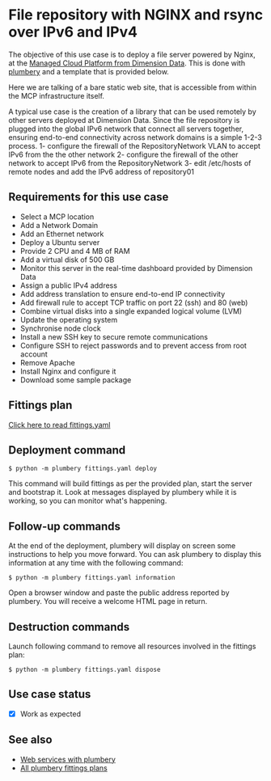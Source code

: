 # File repository with NGINX and rsync over IPv6 and IPv4

The objective of this use case is to deploy a file server powered by Nginx, at the [Managed Cloud Platform from Dimension Data](http://cloud.dimensiondata.com/eu/en/).
This is done with [plumbery](https://docs.mcp-services.net/display/PLUM/Plumbery) and a template that is provided below.

Here we are talking of a bare static web site, that is accessible from within the MCP infrastructure itself.

A typical use case is the creation of a library that can be used remotely by other servers deployed at Dimension Data.
Since the file repository is plugged into the global IPv6 network that connect all servers together, ensuring end-to-end connectivity
across network domains is a simple 1-2-3 process.
1- configure the firewall of the RepositoryNetwork VLAN to accept IPv6 from the the other network
2- configure the firewall of the other network to accept IPv6 from the RepositoryNetwork
3- edit /etc/hosts of remote nodes and add the IPv6 address of repository01

## Requirements for this use case

* Select a MCP location
* Add a Network Domain
* Add an Ethernet network
* Deploy a Ubuntu server
* Provide 2 CPU and 4 MB of RAM
* Add a virtual disk of 500 GB
* Monitor this server in the real-time dashboard provided by Dimension Data
* Assign a public IPv4 address
* Add address translation to ensure end-to-end IP connectivity
* Add firewall rule to accept TCP traffic on port 22 (ssh) and 80 (web)
* Combine virtual disks into a single expanded logical volume (LVM)
* Update the operating system
* Synchronise node clock
* Install a new SSH key to secure remote communications
* Configure SSH to reject passwords and to prevent access from root account
* Remove Apache
* Install Nginx and configure it
* Download some sample package

## Fittings plan

[Click here to read fittings.yaml](fittings.yaml)

## Deployment command

    $ python -m plumbery fittings.yaml deploy

This command will build fittings as per the provided plan, start the server
and bootstrap it. Look at messages displayed by plumbery while it is
working, so you can monitor what's happening.

## Follow-up commands

At the end of the deployment, plumbery will display on screen some instructions
to help you move forward. You can ask plumbery to display this information
at any time with the following command:

    $ python -m plumbery fittings.yaml information

Open a browser window and paste the public address reported by plumbery.
You will receive a welcome HTML page in return.

## Destruction commands

Launch following command to remove all resources involved in the fittings plan:

    $ python -m plumbery fittings.yaml dispose

## Use case status

- [X] Work as expected

## See also

- [Web services with plumbery](../)
- [All plumbery fittings plans](../../)

